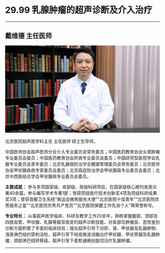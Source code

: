 # 29.99 乳腺肿瘤的超声诊断及介入治疗

---

## 戴维德 主任医师

![1686278994842](image/c29_099/1686278994842.png)

北京医院超声医学科主任 主任医师 硕士生导师。

中国医师协会超声医师分会介入专业委员会常务委员；中国医药教育协会头颈肿瘤专业委员会委员；中国医药教育协会肝病专业委员会委员；中国研究型医院学会乳腺专业委员会青年委员；北京乳腺病防治学会健康管理委员会常务委员；北京医师协会甲状腺疾病专家委员会委员；北京癌症防治学会甲状腺癌专业委员会委员；北京中西医结合学会甲状腺病专业委员会委员。

**主要成就：** 参与多项国家级、省部级、局级科研项目，在国家级核心期刊发表论著40余篇，参与编写学术专著1部；曾获院级医疗技术创新奖4项及院级科研成果奖3项；曾获首都卫生系统“奥运会微笑服务大使”“北京医院十佳青年”“北京医院优质服务之星”“北京医院优秀共产党员”“北京医院保健工作先进个人”等荣誉称号。

**专业特长：** 从事超声医学临床、科研及教学工作20余年，熟练掌握腹部、颈部及四肢血管、甲状腺、乳腺等器官病变的超声诊断技能，对各部位肿瘤良、恶性鉴别诊断方面积累了丰富的临床经验；擅长超声引导下对肝、肾、甲状腺及乳腺肿物、浅表淋巴结的穿刺活检，超声引导下经皮微波消融治疗甲状腺、甲状旁腺及乳腺肿瘤、颈部淋巴结转移癌、超声引导下麦默通微创旋切治疗乳腺肿瘤。

---
